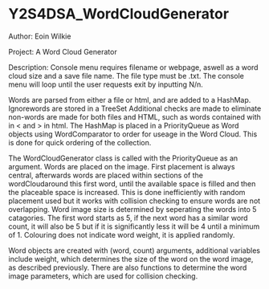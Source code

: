 # Y2S4DSA_WordCloudGenerator

Author: Eoin Wilkie

Project: A Word Cloud Generator

Description:
Console menu requires filename or webpage, aswell as a word cloud size and a save file name.
The file type must be .txt.
The console menu will loop until the user requests exit by inputting N/n.

Words are parsed from either a file or html, and are added to a HashMap. Ignorewords are stored in a TreeSet
Additional checks are made to eliminate non-words are made for both files and HTML, such as words contained with in < and > in html.
The HashMap is placed in a PriorityQueue as Word objects using WordComparator to order for useage in the Word Cloud.
This is done for quick ordering of the collection.

The WordCloudGenerator class is called with the PriorityQueue as an argument.
Words are placed on the image. First placement is always central, afterwards words are placed within sections of the wordCloudaround this first word, 
until the available space is filled and then the placeable space is increased.
This is done inefficiently with random placement used but it works with collision checking to ensure words are not overlapping.
Word image size is determined by seperating the words into 5 catagories. The first word starts as 5, if the next word has a similar word count,
it will also be 5 but if it is significantly less it will be 4 until a minimum of 1. 
Colouring does not indicate word weight, it is applied randomly.

Word objects are created with (word, count) arguments,
additional variables include weight, which determines the size of the word on the word image, as described previously.
There are also functions to determine the word image parameters, which are used for collision checking.
